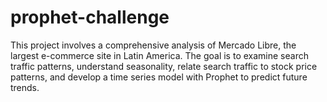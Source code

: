 # prophet-challenge
This project involves a comprehensive analysis of Mercado Libre, the largest e-commerce site in Latin America. The goal is to examine search traffic patterns, understand seasonality, relate search traffic to stock price patterns, and develop a time series model with Prophet to predict future trends.

